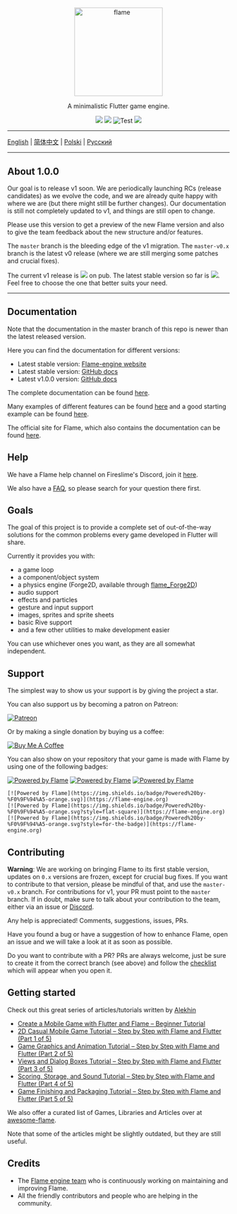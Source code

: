 #

<p align="center">
  <a href="https://flame-engine.org">
    <img alt="flame" width="200px" src="https://user-images.githubusercontent.com/6718144/101553774-3bc7b000-39ad-11eb-8a6a-de2daa31bd64.png">
  </a>
</p>

<p align="center">
A minimalistic Flutter game engine.
</p>

<p align="center">
  <a title="Pub" href="https://pub.dartlang.org/packages/flame" ><img src="https://img.shields.io/pub/v/flame.svg?style=popout&include_prereleases" /></a>
  <a title="Pub" href="https://pub.dartlang.org/packages/flame" ><img src="https://img.shields.io/pub/v/flame.svg?style=popout" /></a>
  <img src="https://github.com/flame-engine/flame/workflows/Test/badge.svg?branch=master&event=push" alt="Test" />
  <a title="Discord" href="https://discord.gg/pxrBmy4" ><img src="https://img.shields.io/discord/509714518008528896.svg" /></a>
</p>

---

[English](/README.md) | [简体中文](/i18n/README-ZH.md) | [Polski](/i18n/README-PL.md) | [Русский](/i18n/README-RU.md)

---

## About 1.0.0

Our goal is to release v1 soon. We are periodically launching RCs (release candidates) as we evolve the code, and we are already quite happy with where we are (but there might still be further changes). Our documentation is still not completely updated to v1, and things are still open to change.

Please use this version to get a preview of the new Flame version and also to give the team feedback about the new structure and/or features.

The `master` branch is the bleeding edge of the v1 migration. The `master-v0.x` branch is the latest v0 release (where we are still merging some patches and crucial fixes).

The current v1 release is <a title="Pub" href="https://pub.dartlang.org/packages/flame" ><img src="https://img.shields.io/pub/v/flame.svg?style=popout&include_prereleases" /></a> on pub. The latest stable version so far is <a title="Pub" href="https://pub.dartlang.org/packages/flame" ><img src="https://img.shields.io/pub/v/flame.svg?style=popout" /></a>. Feel free to choose the one that better suits your need.

---

## Documentation

Note that the documentation in the master branch of this repo is newer than the latest released version.

Here you can find the documentation for different versions:
- Latest stable version: [Flame-engine website](https://flame-engine.org/)
- Latest stable version: [GitHub docs](https://github.com/flame-engine/flame/tree/master-v0.x/doc)
- Latest v1.0.0 version: [GitHub docs](https://github.com/flame-engine/flame/tree/1.0.0-rc6/doc)

The complete documentation can be found [here](doc/README.md).

Many examples of different features can be found [here](doc/examples) and a good starting example can be found [here](/example).

The official site for Flame, which also contains the documentation can be found [here](https://flame-engine.org/).

## Help

We have a Flame help channel on Fireslime's Discord, join it [here](https://discord.gg/pxrBmy4).

We also have a [FAQ](FAQ.md), so please search for your question there first.

## Goals

The goal of this project is to provide a complete set of out-of-the-way solutions for the common problems every game developed in Flutter will share.

Currently it provides you with:
 - a game loop
 - a component/object system
 - a physics engine (Forge2D, available through [flame_Forge2D](https://github.com/flame-engine/flame_Forge2D))
 - audio support
 - effects and particles
 - gesture and input support
 - images, sprites and sprite sheets
 - basic Rive support
 - and a few other utilities to make development easier

You can use whichever ones you want, as they are all somewhat independent.

## Support

The simplest way to show us your support is by giving the project a star.

You can also support us by becoming a patron on Patreon:

[![Patreon](https://c5.patreon.com/external/logo/become_a_patron_button.png)](https://www.patreon.com/fireslime)

Or by making a single donation by buying us a coffee:

[![Buy Me A Coffee](https://user-images.githubusercontent.com/835641/60540201-fcd7fa00-9ce4-11e9-87ec-1e98568e9f58.png)](https://www.buymeacoffee.com/fireslime)

You can also show on your repository that your game is made with Flame by using one of the following badges:

[![Powered by Flame](https://img.shields.io/badge/Powered%20by-%F0%9F%94%A5-orange.svg)](https://flame-engine.org)
[![Powered by Flame](https://img.shields.io/badge/Powered%20by-%F0%9F%94%A5-orange.svg?style=flat-square)](https://flame-engine.org)
[![Powered by Flame](https://img.shields.io/badge/Powered%20by-%F0%9F%94%A5-orange.svg?style=for-the-badge)](https://flame-engine.org)

```
[![Powered by Flame](https://img.shields.io/badge/Powered%20by-%F0%9F%94%A5-orange.svg)](https://flame-engine.org)
[![Powered by Flame](https://img.shields.io/badge/Powered%20by-%F0%9F%94%A5-orange.svg?style=flat-square)](https://flame-engine.org)
[![Powered by Flame](https://img.shields.io/badge/Powered%20by-%F0%9F%94%A5-orange.svg?style=for-the-badge)](https://flame-engine.org)
```

## Contributing

__Warning__: We are working on bringing Flame to its first stable version, updates on `0.x` versions are frozen, except for crucial bug fixes. If you want to contribute to that version, please be mindful of that, and use the `master-v0.x` branch. For contributions for v1, your PR must point to the `master` branch. If in doubt, make sure to talk about your contribution to the team, either via an issue or [Discord](https://discord.gg/pxrBmy4).

Any help is appreciated! Comments, suggestions, issues, PRs.

Have you found a bug or have a suggestion of how to enhance Flame, open an issue and we will take a look at it as soon as possible.

Do you want to contribute with a PR? PRs are always welcome, just be sure to create it from the correct branch (see above) and follow the [checklist](.github/pull_request_template.md) which will appear when you open it.

## Getting started

Check out this great series of articles/tutorials written by [Alekhin](https://github.com/japalekhin)

 - [Create a Mobile Game with Flutter and Flame – Beginner Tutorial](https://jap.alekhin.io/create-mobile-game-flutter-flame-beginner-tutorial)
 - [2D Casual Mobile Game Tutorial – Step by Step with Flame and Flutter (Part 1 of 5)](https://jap.alekhin.io/2d-casual-mobile-game-tutorial-flame-flutter-part-1)
 - [Game Graphics and Animation Tutorial – Step by Step with Flame and Flutter (Part 2 of 5)](https://jap.alekhin.io/game-graphics-and-animation-tutorial-flame-flutter-part-2)
 - [Views and Dialog Boxes Tutorial – Step by Step with Flame and Flutter (Part 3 of 5)](https://jap.alekhin.io/views-dialog-boxes-tutorial-flame-flutter-part-3)
 - [Scoring, Storage, and Sound Tutorial – Step by Step with Flame and Flutter (Part 4 of 5)](https://jap.alekhin.io/scoring-storage-sound-tutorial-flame-flutter-part-4)
 - [Game Finishing and Packaging Tutorial – Step by Step with Flame and Flutter (Part 5 of 5)](https://jap.alekhin.io/game-finishing-packaging-tutorial-flame-flutter-part-5)

We also offer a curated list of Games, Libraries and Articles over at [awesome-flame](https://github.com/flame-engine/awesome-flame).

Note that some of the articles might be slightly outdated, but they are still useful.

## Credits

 * The [Flame engine team](https://github.com/orgs/flame-engine/people) who is continuously working on maintaining and improving Flame.
 * All the friendly contributors and people who are helping in the community.
